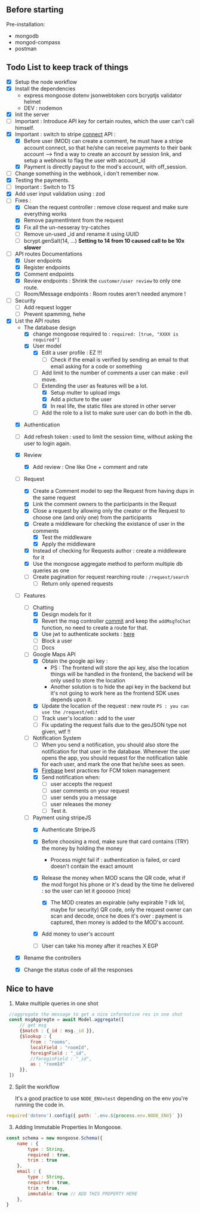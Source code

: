 ## Before starting

Pre-installation:
  - mongodb
  - mongod-compass
  - postman

## Todo List to keep track of things

- [X] Setup the node workflow
- [X] Install the dependencies
  - express mongoose dotenv jsonwebtoken cors bcryptjs validator helmet  
  - DEV : nodemon
- [X] Init the server
- [ ] Important : Introduce API key for certain routes, which the user can't call himself.
- [X] Important : switch to stripe [connect](https://stripe.com/docs/connect) API :
  - [X] Before user (MOD) can create a comment, he must have a stripe account connect, so that he/she can receive payments to their bank account --> find a way to create an account by session link, and setup a webhook to flag the user with account_id
  - [X] Payment is directly payout to the mod's account, with off_session.
- [ ] Change something in the webhook, i don't remember now.
- [X] Testing the payments.
- [ ] Important : Switch to TS
- [X] Add user input validation using : zod
- [ ] Fixes :
  - [X] Clean the request controller : remove close request and make sure everything works
  - [X] Remove paymentIntent from the request
  - [X] Fix all the un-nesseray try-catches
  - [ ] Remove un-used _id and rename it using UUID
  - [ ] bcrypt.genSalt(14, ...) **Setting to 14 from 10 caused call to be 10x slower**  
- [ ] API routes Documentations
  - [X] User endpoints
  - [X] Register endpoints
  - [X] Comment endpoints
  - [X] Review endpoints : Shrink the ```customer/user review``` to only one route.
  - [ ] Room/Message endpoints : Room routes aren't needed anymore !
- [ ] Security
  - [ ] Add request logger
  - [ ] Prevent spamming, hehe
- [X] List the API routes
  - The database design
    - [X] change mongoose required to : ```required: [true, "XXXX is required"]```
    - [X] User model
      - [X] Edit a user profile : EZ !!!
        - [ ] Check if the email is verified by sending an email to that email asking for a code or something 
      - [ ] Add limit to the number of comments a user can make : evil move.
      - [ ] Extending the user as features will be a lot.
        - [X] Setup multer to upload imgs
        - [X] Add a picture to the user
        - [X] In real life, the static files are stored in other server
      - [ ] Add the role to a list to make sure user can do both in the db.
   - [X] Authentication
    - [ ] Add refresh token : used to limit the session time, without asking the user to login again.
   - [X] Review
      - [X] Add review : One like One + comment and rate
   - [ ] Request 
      - [X] Create a Comment model to sep the Request from having dups in the same request
      - [X] Link the comment owners to the participants in the Requst
      - [X] Close a request by allowing only the creator or the Request to choose one (and only one) from the participants 
      - [X] Create a middleware for checking the existance of user in the comments 
        - [X] Test the middleware
        - [X] Apply the middleware
      - [X] Instead of checking for Requests author : create a middleware for it
      - [X] Use the mongoose aggregate method to perform multiple db queries as one
      - [ ] Create pagination for request rearching route : ```/request/search```
        - [ ] Return only opened requests
  - [ ] Features 
    - [ ] Chatting
      - [X] Design models for it
      - [X] Revert the msg controller [commit](https://github.com/AYehia0/Gimme/commit/9fb02bd313fdbc1436f51ce147a07f3057eaba77) and keep the ```addMsgToChat``` function, no need to create a route for that.
      - [X] Use jwt to authenticate sockets : [here](https://stackoverflow.com/questions/36788831/authenticating-socket-io-connections-using-jwt)
      - [ ] Block a user
      - [ ] Docs
    - [ ] Google Maps API
      - [X] Obtain the google api key : 
        - PS : The frontend will store the api key, also the location things will be handled in the frontend, the backend will be only used to store the location
        - Another solution is to hide the api key in the backend but it's not going to work here as the frontend SDK uses depends upon it.
      - [X] Update the location of the request : new route ```PS : you can use the /request/edit``` 
      - [ ] Track user's location : add to the user 
      - [ ] Fix updating the request fails due to the geoJSON type not given, wtf !!
    - [ ] Notification System
      - [ ] When you send a notification, you should also store the notification for that user in the database. Whenever the user opens the app, you should request for the notification table for each user, and mark the one that he/she sees as seen.
      - [X] [Firebase](https://firebase.google.com/docs/cloud-messaging/manage-tokens) best practices for FCM token management
      - [X] Send notification when:
        - [ ] user accepts the request
        - [ ] user comments on your request
        - [ ] user sends you a message
        - [ ] user releases the money
        - [ ] Test it.
    - [ ] Payment using stripeJS
      - [X] Authenticate StripeJS
      - [X] Before choosing a mod, make sure that card contains (TRY) the money by holding the money
        - Process might fail if : authentication is failed, or card doesn't contain the exact amount
      - [X] Release the money when MOD scans the QR code, what if the mod forgot his phone or it's dead by the time he delivered : so the user can let it gooooo (nice)
        - [X] The MOD creates an expirable (why expirable ? idk lol, maybe for security) QR code, only the request owner can scan and decode, once he does it's over : payment is captured, then money is added to the MOD's account.
      - [X] Add money to user's account
      - [ ] User can take his money after it reaches X EGP


  - [X] Rename the controllers
  - [X] Change the status code of all the responses


## Nice to have

1. Make multiple queries in one shot
```javascript
 //aggregate the message to get a nice informative res in one shot
 const msgAggregte = await Model.aggregate([
     // get msg
     {$match : {_id : msg._id }}, 
     {$lookup : {
         from : "rooms",
         localField : "roomId",
         foreignField : "_id",
         //foreginField : "_id",
         as : "roomId"
     }},
 ])

```
2. Split the workflow 

    It's a good practice to use ```NODE_ENV=test``` depending on the env you're running the code in.
```javascript 
require('dotenv').config({ path: `.env.${process.env.NODE_ENV}` })
```

3. Adding Immutable Properties In Mongoose.

```javascript
const schema = new mongoose.Schema({
    name : {
        type : String,
        required : true,
        trim : true
    },
    email : {
        type : String,
        required : true,
        trim : true,
        immutable: true // ADD THIS PROPERTY HERE
    },
}
```